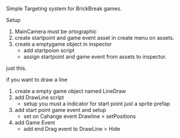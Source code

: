 Simple Targeting system for BrickBreak games.

Setup
1. MainCamera must be ortographic
2. create startpoint and game event asset in create menu on assets.
3. create a emptygame object in inspector
    * add startpoion script 
    * assign startpoint and game event from assets to inspector.

just this.

if you want to draw a line
1. create a empty game object named LineDraw
2. add DrawLine script
    * setup you must a indicator for start point just a sprite prefap
3. add start point game event and setup
    * set on Cahange event Drawline > setPositions
4. add Game Event 
    * add end Drag event to DrawLine > Hide
